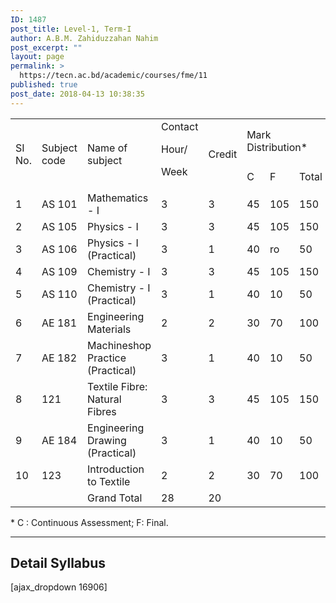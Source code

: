 ```yaml
---
ID: 1487
post_title: Level-1, Term-I
author: A.B.M. Zahiduzzahan Nahim
post_excerpt: ""
layout: page
permalink: >
  https://tecn.ac.bd/academic/courses/fme/11
published: true
post_date: 2018-04-13 10:38:35
---
```

<table width="636">
<tbody>
<tr>
<td rowspan="2" width="32">SI No.</td>
<td rowspan="2" width="82">Subject code</td>
<td rowspan="2" width="205">Name of subject</td>
<td rowspan="2" width="63">Contact

Hour/

Week</td>
<td rowspan="2" width="64">Credit</td>
<td colspan="3" width="190">Mark Distribution*</td>
</tr>
<tr>
<td width="63">C</td>
<td width="63">F</td>
<td width="64">Total</td>
</tr>
<tr>
<td width="32">1</td>
<td width="82">AS 101</td>
<td width="205">Mathematics - I</td>
<td width="63">3</td>
<td width="64">3</td>
<td width="63">45</td>
<td width="63">105</td>
<td width="64">150</td>
</tr>
<tr>
<td width="32">2</td>
<td width="82">AS 105</td>
<td width="205">Physics - I</td>
<td width="63">3</td>
<td width="64">3</td>
<td width="63">45</td>
<td width="63">105</td>
<td width="64">150</td>
</tr>
<tr>
<td width="32">3</td>
<td width="82">AS 106</td>
<td width="205">Physics - I (Practical)</td>
<td width="63">3</td>
<td width="64">1</td>
<td width="63">40</td>
<td width="63">ro</td>
<td width="64">50</td>
</tr>
<tr>
<td width="32">4</td>
<td width="82">AS 109</td>
<td width="205">Chemistry - I</td>
<td width="63">3</td>
<td width="64">3</td>
<td width="63">45</td>
<td width="63">105</td>
<td width="64">150</td>
</tr>
<tr>
<td width="32">5</td>
<td width="82">AS 110</td>
<td width="205">Chemistry - I (Practical)</td>
<td width="63">3</td>
<td width="64">1</td>
<td width="63">40</td>
<td width="63">10</td>
<td width="64">50</td>
</tr>
<tr>
<td width="32">6</td>
<td width="82">AE 181</td>
<td width="205">Engineering Materials</td>
<td width="63">2</td>
<td width="64">2</td>
<td width="63">30</td>
<td width="63">70</td>
<td width="64">100</td>
</tr>
<tr>
<td width="32">7</td>
<td width="82">AE 182</td>
<td width="205">Machineshop Practice (Practical)</td>
<td width="63">3</td>
<td width="64">1</td>
<td width="63">40</td>
<td width="63">10</td>
<td width="64">50</td>
</tr>
<tr>
<td width="32">8</td>
<td width="82">121</td>
<td width="205">Textile Fibre: Natural Fibres</td>
<td width="63">3</td>
<td width="64">3</td>
<td width="63">45</td>
<td width="63">105</td>
<td width="64">150</td>
</tr>
<tr>
<td width="32">9</td>
<td width="82">AE 184</td>
<td width="205">Engineering Drawing (Practical)</td>
<td width="63">3</td>
<td width="64">1</td>
<td width="63">40</td>
<td width="63">10</td>
<td width="64">50</td>
</tr>
<tr>
<td width="32">10</td>
<td width="82">123</td>
<td width="205">Introduction to Textile</td>
<td width="63">2</td>
<td width="64">2</td>
<td width="63">30</td>
<td width="63">70</td>
<td width="64">100</td>
</tr>
<tr>
<td width="32"></td>
<td width="82"></td>
<td width="205">Grand Total</td>
<td width="63">28</td>
<td width="64">20</td>
<td width="63"></td>
<td width="63"></td>
<td width="64"></td>
</tr>
</tbody>
</table>
* C : Continuous Assessment; F: Final.

<hr />

<h2>Detail Syllabus</h2>
[ajax_dropdown 16906]